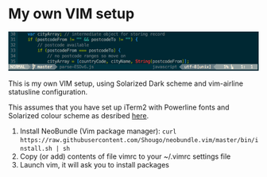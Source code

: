 # My own VIM setup

![Screenshot](https://github.com/leeprovoost/my-vim-setup/raw/master/screenshot.png)

This is my own VIM setup, using Solarized Dark scheme and vim-airline statusline configuration. 

This assumes that you have set up iTerm2 with Powerline fonts and Solarized colour scheme as desribed [here](https://github.com/leeprovoost/my-oh-my-zsh).

1. Install NeoBundle (Vim package manager): `curl https://raw.githubusercontent.com/Shougo/neobundle.vim/master/bin/install.sh | sh`
2. Copy (or add) contents of file vimrc to your ~/.vimrc settings file
3. Launch vim, it will ask you to install packages
